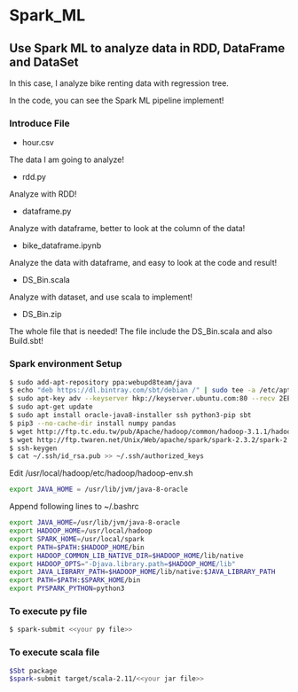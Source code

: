 # Spark_ML

## Use Spark ML to analyze data in RDD, DataFrame and DataSet
In this case, I analyze bike renting data with regression tree.

In the code, you can see the Spark ML pipeline implement!
### Introduce File
* hour.csv

The data I am going to analyze!

* rdd.py 

Analyze with RDD!

* dataframe.py

Analyze with dataframe, better to look at the column of the data!

* bike_dataframe.ipynb

Analyze the data with dataframe, and easy to look at the code and result!


* DS_Bin.scala

Analyze with dataset, and use scala to implement!

* DS_Bin.zip

The whole file that is needed! The file include the DS_Bin.scala and also Build.sbt!

### Spark environment Setup
```bash
$ sudo add-apt-repository ppa:webupd8team/java
$ echo "deb https://dl.bintray.com/sbt/debian /" | sudo tee -a /etc/apt/sources.list.d/sbt.list
$ sudo apt-key adv --keyserver hkp://keyserver.ubuntu.com:80 --recv 2EE0EA64E40A89B84B2DF73499E82A75642AC823
$ sudo apt-get update
$ sudo apt install oracle-java8-installer ssh python3-pip sbt
$ pip3 --no-cache-dir install numpy pandas
$ wget http://ftp.tc.edu.tw/pub/Apache/hadoop/common/hadoop-3.1.1/hadoop-3.1.1.tar.gz
$ wget http://ftp.twaren.net/Unix/Web/apache/spark/spark-2.3.2/spark-2.3.2-bin-hadoop2.7.tgz
$ ssh-keygen
$ cat ~/.ssh/id_rsa.pub >> ~/.ssh/authorized_keys
```

Edit /usr/local/hadoop/etc/hadoop/hadoop-env.sh
```bash
export JAVA_HOME = /usr/lib/jvm/java-8-oracle
```

Append following lines to ~/.bashrc
```bash
export JAVA_HOME=/usr/lib/jvm/java-8-oracle
export HADOOP_HOME=/usr/local/hadoop
export SPARK_HOME=/usr/local/spark
export PATH=$PATH:$HADOOP_HOME/bin 
export HADOOP_COMMON_LIB_NATIVE_DIR=$HADOOP_HOME/lib/native
export HADOOP_OPTS="-Djava.library.path=$HADOOP_HOME/lib"
export JAVA_LIBRARY_PATH=$HADOOP_HOME/lib/native:$JAVA_LIBRARY_PATH
export PATH=$PATH:$SPARK_HOME/bin 
export PYSPARK_PYTHON=python3
```

### To execute py file
```bash
$ spark-submit <<your py file>>
```

### To execute scala file
```bash
$Sbt package 
$spark-submit target/scala-2.11/<<your jar file>>
```
